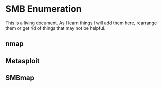 # SMB Enumeration
<p>This is a living document. As I learn things I will add them here, rearrange them or get rid of things that may not be helpful.</p>

## nmap
<p></p>

## Metasploit
<p></p>

## SMBmap
<p></p>
